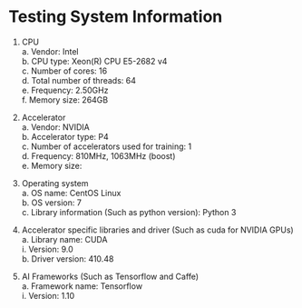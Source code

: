 # Testing System Information

1. CPU<br />
	a. Vendor: Intel<br />
	b. CPU type: Xeon(R) CPU E5-2682 v4<br />
	c. Number of cores: 16<br />
	d. Total number of threads: 64<br />
	e. Frequency: 2.50GHz<br />
	f. Memory size: 264GB<br />

2. Accelerator<br />
	a. Vendor: NVIDIA<br />
	b. Accelerator type: P4<br />
	c. Number of accelerators used for training: 1<br />
	d. Frequency: 810MHz, 1063MHz (boost)<br />
	e. Memory size: <br />

3. Operating system<br />
	a. OS name: CentOS Linux<br />
	b. OS version: 7<br />
	c. Library information (Such as python version): Python 3<br />

4. Accelerator specific libraries and driver (Such as cuda for NVIDIA GPUs)<br />
	a. Library name: CUDA<br />
		i. Version: 9.0<br />
	b. Driver version: 410.48<br />

5. AI Frameworks (Such as Tensorflow and Caffe)<br />
	a. Framework name: Tensorflow<br />
		i. Version: 1.10<br />
